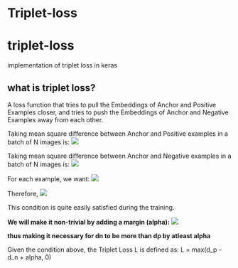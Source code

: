 # Triplet-loss
# triplet-loss
implementation of triplet loss in keras

## what is triplet loss?
A loss function that tries to pull the Embeddings of Anchor and Positive Examples closer, and tries to push the Embeddings of Anchor and Negative Examples away from each other.

Taking mean square difference between Anchor and Positive examples in a batch of N images is:
<img src="https://render.githubusercontent.com/render/math?math=d_p">

Taking mean square difference between Anchor and Negative examples in a batch of N images is:
<img src="https://render.githubusercontent.com/render/math?math=d_n">

For each example, we want:
<img src="https://render.githubusercontent.com/render/math?math=d_p \leq d_n">

Therefore,
<img src="https://render.githubusercontent.com/render/math?math=d_p - d_n \leq 0">


This condition is quite easily satisfied during the training.

**We will make it non-trivial by adding a margin (alpha):**
<img src="https://render.githubusercontent.com/render/math?math=d_p - d_n + \alpha \leq 0">

**thus making it necessary for dn to be more than dp by atleast alpha**

Given the condition above, the Triplet Loss L is defined as:
L = max(d_p - d_n + alpha, 0)
